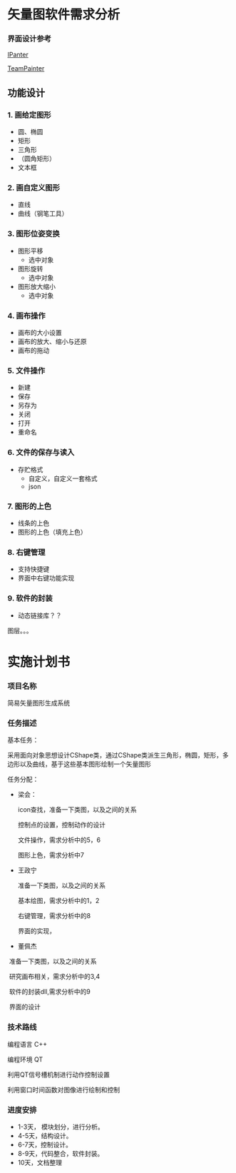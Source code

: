 # 矢量图软件需求分析



### 界面设计参考

[IPanter](https://github.com/remini1998/IPainter)

[TeamPainter](https://github.com/LuchunPen/TeamPainter)





## 功能设计



### 1. 画给定图形

- 圆、椭圆
- 矩形
- 三角形
- （圆角矩形）
- 文本框

### 2. 画自定义图形

- 直线
- 曲线（钢笔工具）

### 3. 图形位姿变换

- 图形平移
  - 选中对象
- 图形旋转
  - 选中对象
- 图形放大缩小
  - 选中对象

### 4. 画布操作

- 画布的大小设置
- 画布的放大、缩小与还原
- 画布的拖动

### 5. 文件操作

- 新建
- 保存
- 另存为
- 关闭
- 打开
- 重命名

### 6. 文件的保存与读入

- 存贮格式
  - 自定义，自定义一套格式
  - json

### 7. 图形的上色

- 线条的上色
- 图形的上色（填充上色）

### 8. 右键管理

- 支持快捷键
- 界面中右键功能实现

### 9. 软件的封装

- 动态链接库？？



图层。。。



# 实施计划书

### 项目名称

简易矢量图形生成系统

### 任务描述

基本任务：

​	采用面向对象思想设计CShape类，通过CShape类派生三角形，椭圆，矩形，多边形以及曲线，基于这些基本图形绘制一个矢量图形



任务分配：

- 梁会：

  icon查找，准备一下类图，以及之间的关系

  控制点的设置，控制动作的设计

  文件操作，需求分析中的5，6

  图形上色，需求分析中7

- 王政宁

  准备一下类图，以及之间的关系

  基本绘图，需求分析中的1，2

  右键管理，需求分析中的8

  界面的实现，

- 董佩杰

​	准备一下类图，以及之间的关系

​	研究画布相关，需求分析中的3,4

​	软件的封装dll,需求分析中的9

​	界面的设计

### 技术路线

编程语言 C++

编程环境 QT

利用QT信号槽机制进行动作控制设置

利用窗口时间函数对图像进行绘制和控制



### 进度安排

- 1-3天， 模块划分，进行分析。
- 4-5天，结构设计。
- 6-7天，控制设计。
- 8-9天，代码整合，软件封装。
- 10天，文档整理



